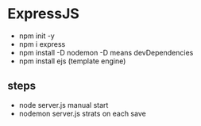 # ExpressJS

- npm init -y
- npm i express
- npm install -D nodemon -D means devDependencies
- npm install ejs (template engine)

## steps

- node server.js manual start
- nodemon server.js strats on each save
